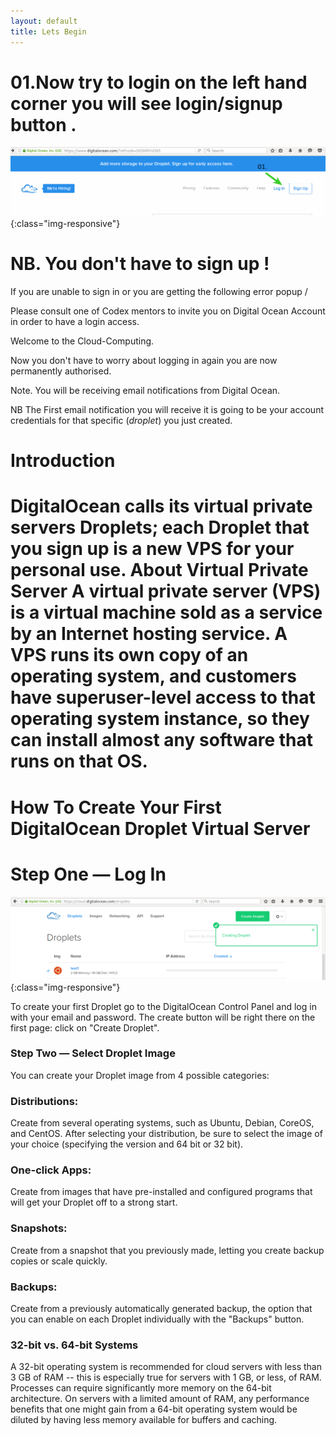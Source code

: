 ```yaml
---
layout: default
title: Lets Begin
---
```


# 01.Now try to login on the left hand corner you will see login/signup button .

![image-title-here](/img/posts_Schematics/login.png){:class="img-responsive"}

# NB. You don't have to sign up !

If you are unable to sign in or you are getting the following error popup /



Please consult one of Codex mentors to invite you on Digital Ocean Account in order to have a login access.

Welcome to the Cloud-Computing.

Now you don't have to worry about logging in again you are now permanently authorised.

Note. You will be receiving email notifications from Digital Ocean.

NB The First email notification you will receive it is going to be your account credentials for that specific (*droplet*) you just created.

# Introduction
DigitalOcean calls its virtual private servers Droplets; each Droplet that you sign up is a new VPS for your personal use.
 About Virtual Private Server
A virtual private server (VPS) is a virtual machine sold as a service by an Internet hosting service. A VPS runs its own copy of an operating system, and customers have superuser-level access to that operating system instance, so they can install almost any software that runs on that OS.
==================================================================

# How To Create Your First DigitalOcean Droplet Virtual Server

# Step One — Log In
![image-title-here](/img/posts_Schematics/createdSuccesfully.png){:class="img-responsive"}

To create your first Droplet go to the DigitalOcean Control Panel and log in with your email and password. The create button will be right there on the first page: click on "Create Droplet".


<h3> Step Two — Select Droplet Image </h3><p>You can create your Droplet image from 4 possible categories:

<h3> Distributions: </h3><p>Create from several operating systems, such as Ubuntu, Debian, CoreOS, and CentOS. After selecting your distribution, be sure to select the image of your choice (specifying the version and 64 bit or 32 bit).</p>


<h3> One-click Apps: </h3><p>
Create from images that have pre-installed and configured programs that will get your Droplet off to a strong start.</p>


<h3> Snapshots: </h3><p>
Create from a snapshot that you previously made, letting you create backup copies or scale quickly.</p>


<h3> Backups: </h3><p>
Create from a previously automatically generated backup, the option that you can enable on each Droplet individually with the "Backups" button.</p>


<h3> 32-bit vs. 64-bit Systems </h3><p>A 32-bit operating system is recommended for cloud servers with less than 3 GB of RAM -- this is especially true for servers with 1 GB, or less, of RAM. Processes can require significantly more memory on the 64-bit architecture. On servers with a limited amount of RAM, any performance benefits that one might gain from a 64-bit operating system would be diluted by having less memory available for buffers and caching.
